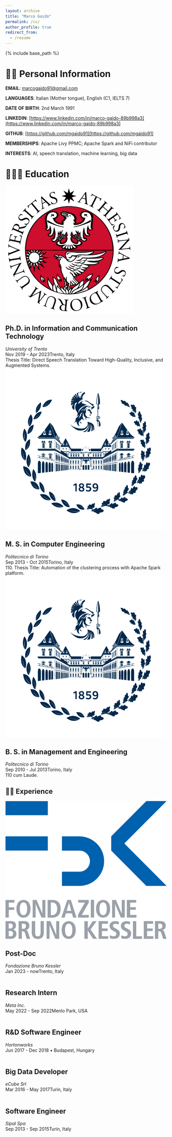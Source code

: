 ```yaml
---
layout: archive
title: "Marco Gaido"
permalink: /cv/
author_profile: true
redirect_from:
  - /resume
---
```


{% include base_path %}

🧑🏻 Personal Information
======

**EMAIL**:  marcogaido91@gmail.com

**LANGUAGES**:  Italian (Mother tongue), English (C1, IELTS 7)	

**DATE OF BIRTH**:  2nd March 1991

**LINKEDIN**: [https://www.linkedin.com/in/marco-gaido-89b998a3](https://www.linkedin.com/in/marco-gaido-89b998a3)

**GITHUB**: [https://github.com/mgaido91](https://github.com/mgaido91)

**MEMBERSHIPS**: 	Apache Livy PPMC; Apache Spark and NiFi contributor	

**INTERESTS**:  AI, speech translation, machine learning, big data



🧑🏻‍🎓 Education
======


<div class="wrapper">
  <span class="align-left" style="width:128px">
    <img src="/images/unitn.png" alt="">
  </span>

  <span>
    <h2 class="archive__item-title">Ph.D. in Information and Communication Technology</h2>
    <p style="margin:0px;font-style: italic;">University of Trento</p>
    <p style="margin:0px">Nov 2019 - Apr 2023<span class="middot-divider"></span>Trento, Italy</p>
    <p style="margin:0px">
    Thesis Title: Direct Speech Translation Toward High-Quality, Inclusive, and Augmented Systems.
    </p>
  </span>
</div>


<div class="wrapper">
  <span class="align-left" style="width:128px">
    <img src="/images/polito.png" alt="">
  </span>

  <span>
    <h2 class="archive__item-title">M. S. in Computer Engineering</h2>
    <p style="margin:0px;font-style: italic;">Politecnico di Torino</p>
    <p style="margin:0px">Sep 2013 - Oct 2015<span class="middot-divider"></span>Torino, Italy</p>
    <p style="margin:0px">
    110. Thesis Title: Automation of the clustering process with Apache Spark platform.
    </p>
  </span>
</div>

<div class="wrapper">
  <span class="align-left" style="width:128px">
    <img src="/images/polito.png" alt="">
  </span>

  <span>
    <h2 class="archive__item-title">B. S. in Management and Engineering</h2>
    <p style="margin:0px;font-style: italic;">Politecnico di Torino</p>
    <p style="margin:0px">Sep 2010 - Jul 2013<span class="middot-divider"></span>Torino, Italy</p>
    <p style="margin:0px">
    110 cum Laude.
    </p>
  </span>
</div>

## 🧑‍💻 Experience

<div class="wrapper">
  <span class="align-left" style="width:128px">
    <img src="/images/FBK.png" alt="">
  </span>

  <span>
    <h2 class="archive__item-title">Post-Doc</h2>
    <p style="margin:0px;font-style: italic;">Fondazione Bruno Kessler</p>
    <p style="margin:0px">Jan 2023 - now<span class="middot-divider"></span>Trento, Italy</p>
  </span>
</div>


<div class="wrapper">
  <span class="align-left" style="width:128px">
    <img src="https://vincos.it/wp-content/uploads/2021/10/meta-logo-1.png" alt="">
  </span>

  <span>
    <h2 class="archive__item-title">Research Intern</h2>
    <p style="margin:0px;font-style: italic;">Meta Inc.</p>
    <p style="margin:0px">May 2022 - Sep 2022<span class="middot-divider"></span>Menlo Park, USA</p>
  </span>
</div>

<div class="wrapper">
  <span class="align-left" style="width:128px">
    <img src="https://upload.wikimedia.org/wikipedia/en/thumb/4/45/Hortonworks_logo.svg/1200px-Hortonworks_logo.svg.png" alt="">
  </span>

  <span>
    <h2 class="archive__item-title">R&D Software Engineer</h2>
    <p style="margin:0px;font-style: italic;">Hortonworks</p>
    <p style="margin:0px">Jun 2017 - Dec 2018 ▪️ Budapest, Hungary</p>
  </span>
</div>

<div class="wrapper">
  <span class="align-left" style="width:128px">
    <img src="https://www.ecubesrl.com/wp-content/uploads/2020/09/logo-wordpress.png" alt="">
  </span>

  <span>
    <h2 class="archive__item-title">Big Data Developer</h2>
    <p style="margin:0px;font-style: italic;">eCube Srl</p>
    <p style="margin:0px">Mar 2016 - May 2017<span class="middot-divider"></span>Turin, Italy</p>
  </span>
</div>

<div class="wrapper">
  <span class="align-left" style="width:128px">
    <img src="https://sipal-10d99.kxcdn.com/wp-content/uploads/sites/23/2022/10/logo_sipal-01-300x149.jpg" alt="">
  </span>

  <span>
    <h2 class="archive__item-title">Software Engineer</h2>
    <p style="margin:0px;font-style: italic;">Sipal Spa</p>
    <p style="margin:0px">Sep 2013 - Sep 2015<span class="middot-divider"></span>Turin, Italy</p>
  </span>
</div>
